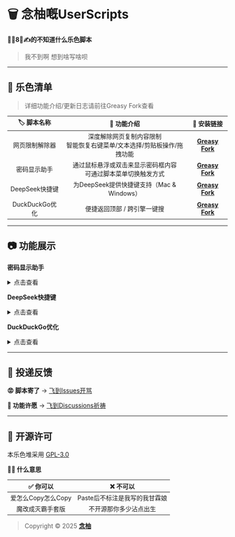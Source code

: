 # 🗑️ 念柚嘅UserScripts

**🦐🐔8⃣️✍️的不知道什么乐色脚本**

> 我不到啊 想到啥写啥呗

---

## 💩 乐色清单
> 详细功能介绍/更新日志请前往Greasy Fork查看

| 🏷️ 脚本名称 | 🔧 功能介绍 | 🔗 安装链接 |
| :-: | :-: | :-: |
| 网页限制解除器 | 深度解除网页复制内容限制 <Br> 智能恢复右键菜单/文本选择/剪贴板操作/拖拽功能 | [**Greasy Fork**](https://greasyfork.org/scripts/532010) |
| 密码显示助手 | 通过鼠标悬浮或双击来显示密码框内容 <BR> 可通过脚本菜单切换触发方式 | [**Greasy Fork**](https://greasyfork.org/scripts/532524) |
| DeepSeek快捷键 | 为DeepSeek提供快捷键支持（Mac & Windows） | [**Greasy Fork**](https://greasyfork.org/scripts/532221) |
| DuckDuckGo优化 | 便捷返回顶部 / 跨引擎一键搜 | [**Greasy Fork**](https://greasyfork.org/scripts/532614) |

---

## 📷 功能展示

**密码显示助手**
<details>
<summary>点击查看</summary>

![PasswordRevealerFeature](https://github.com/MiPoNianYou/UserScripts/blob/main/Images/PasswordRevealerFeature.png?raw=true "PasswordRevealerFeature")
</details>

**DeepSeek快捷键**
<details>
<summary>点击查看</summary>

![DeepSeekShortcutsFeature](https://github.com/MiPoNianYou/UserScripts/blob/main/Images/DeepSeekShortcutsFeature.png?raw=true "DeepSeekShortcutsFeature")
</details>

**DuckDuckGo优化**
<details>
<summary>点击查看</summary>

![DuckDuckGoOptimizationFeature](https://github.com/MiPoNianYou/UserScripts/blob/main/Images/DuckDuckGoOptimizationFeature.png?raw=true "DuckDuckGoOptimizationFeature")
</details>

---

## 📮 投递反馈

**😡 脚本寄了** → [飞到Issues开骂](https://github.com/MiPoNianYou/UserScripts/issues)

**🌠 功能许愿** → [飞到Discussions祈祷](https://github.com/MiPoNianYou/UserScripts/discussions)

---

## 📜 开源许可

本乐色堆采用 [GPL-3.0](https://github.com/MiPoNianYou/UserScripts/blob/main/LICENSE)

**🙋🏻 什么意思**

| ✅ 你可以 | ❌ 不可以 |
| :-: | :-: |
| 爱怎么Copy怎么Copy | Paste后不标注是我写的我甘霖娘 |
| 魔改成灭霸手套版 | 不开源那你多少沾点出生 |

> Copyright © 2025 [**念柚**](https://github.com/MiPoNianYou)
